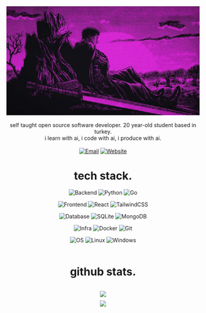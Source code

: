 <div align="center">
  
<img src="./banner.png" alt="Banner" width="550"/>

self taught open source software developer. 20 year-old student based in turkey. <br>i learn with ai, i code with ai, i produce with ai.<br><br>
[![Email](https://img.shields.io/badge/Email-000000?style=for-the-badge&logo=gmail&logoColor=white)](mailto:contact@mirac.dev?subject=[GitHub])
[![Website](https://img.shields.io/badge/website-000000?style=for-the-badge&logo=About.me&logoColor=white)](https://mirac.dev)
<!-- [![Github](https://img.shields.io/github/followers/lilmirac?label=Follow&style=social)](https://github.com/lilmirac) -->
<!--[![](https://visitcount.itsvg.in/api?id=lilmirac&icon=0&color=565f89)](https://visitcount.itsvg.in) -->
# tech stack.
![Backend](https://img.shields.io/badge/Backend-%23000000.svg?style=for-the-badge&logo=ghost&logoColor=white)
![Python](https://img.shields.io/badge/Python-3776AB?style=for-the-badge&logo=python&logoColor=white)
![Go](https://img.shields.io/badge/Go-00ADD8?style=for-the-badge&logo=go&logoColor=white)

![Frontend](https://img.shields.io/badge/Frontend-%23000000.svg?style=for-the-badge&logo=ghost&logoColor=white)
![React](https://img.shields.io/badge/React-20232A?style=for-the-badge&logo=react&logoColor=61DAFB)
![TailwindCSS](https://img.shields.io/badge/Tailwind_CSS-38B2AC?style=for-the-badge&logo=tailwind-css&logoColor=white)

![Database](https://img.shields.io/badge/Database-%23000000.svg?style=for-the-badge&logo=ghost&logoColor=white)
![SQLite](https://img.shields.io/badge/SQLite-07405E?style=for-the-badge&logo=sqlite&logoColor=white)
![MongoDB](https://img.shields.io/badge/MongoDB-4EA94B?style=for-the-badge&logo=mongodb&logoColor=white)

![Infra](https://img.shields.io/badge/Infrastructure-%23000000.svg?style=for-the-badge&logo=ghost&logoColor=white)
![Docker](https://img.shields.io/badge/Docker-2496ED?style=for-the-badge&logo=docker&logoColor=white)
![Git](https://img.shields.io/badge/Git-F05032?style=for-the-badge&logo=git&logoColor=white)

![OS](https://img.shields.io/badge/OS-%23000000.svg?style=for-the-badge&logo=ghost&logoColor=white)
![Linux](https://img.shields.io/badge/Linux-FCC624?style=for-the-badge&logo=linux&logoColor=black)
![Windows](https://img.shields.io/badge/Windows-0078D6?style=for-the-badge&logo=windows&logoColor=white)<br><br>
# github stats.
![](https://github-readme-stats.vercel.app/api?username=lilmirac&theme=tokyonight&hide_border=true&include_all_commits=true&count_private=true)<br/>
![](https://github-readme-stats.vercel.app/api/top-langs/?username=lilmirac&theme=tokyonight&hide_border=true&include_all_commits=false&count_private=true&layout=compact)
---
</div>
